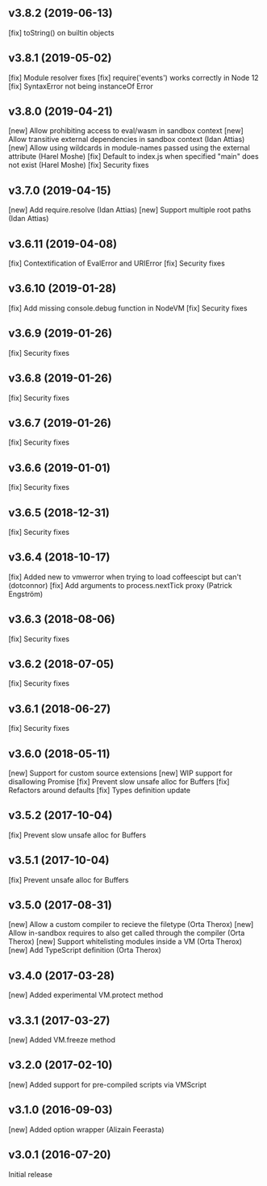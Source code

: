 v3.8.2 (2019-06-13)
-------------------
[fix] toString() on builtin objects

v3.8.1 (2019-05-02)
-------------------
[fix] Module resolver fixes
[fix] require('events') works correctly in Node 12
[fix] SyntaxError not being instanceOf Error

v3.8.0 (2019-04-21)
-------------------
[new] Allow prohibiting access to eval/wasm in sandbox context
[new] Allow transitive external dependencies in sandbox context (Idan Attias)
[new] Allow using wildcards in module-names passed using the external attribute (Harel Moshe)
[fix] Default to index.js when specified "main" does not exist (Harel Moshe)
[fix] Security fixes

v3.7.0 (2019-04-15)
-------------------
[new] Add require.resolve (Idan Attias)
[new] Support multiple root paths (Idan Attias)

v3.6.11 (2019-04-08)
-------------------
[fix] Contextification of EvalError and URIError
[fix] Security fixes

v3.6.10 (2019-01-28)
-------------------
[fix] Add missing console.debug function in NodeVM
[fix] Security fixes

v3.6.9 (2019-01-26)
-------------------
[fix] Security fixes

v3.6.8 (2019-01-26)
-------------------
[fix] Security fixes

v3.6.7 (2019-01-26)
-------------------
[fix] Security fixes

v3.6.6 (2019-01-01)
-------------------
[fix] Security fixes

v3.6.5 (2018-12-31)
-------------------
[fix] Security fixes

v3.6.4 (2018-10-17)
-------------------
[fix] Added new to vmwerror when trying to load coffeescipt but can't (dotconnor)
[fix] Add arguments to process.nextTick proxy (Patrick Engström)

v3.6.3 (2018-08-06)
-------------------
[fix] Security fixes

v3.6.2 (2018-07-05)
-------------------
[fix] Security fixes

v3.6.1 (2018-06-27)
-------------------
[fix] Security fixes

v3.6.0 (2018-05-11)
-------------------
[new] Support for custom source extensions
[new] WIP support for disallowing Promise
[fix] Prevent slow unsafe alloc for Buffers
[fix] Refactors around defaults
[fix] Types definition update

v3.5.2 (2017-10-04)
-------------------
[fix] Prevent slow unsafe alloc for Buffers

v3.5.1 (2017-10-04)
-------------------
[fix] Prevent unsafe alloc for Buffers

v3.5.0 (2017-08-31)
-------------------
[new] Allow a custom compiler to recieve the filetype (Orta Therox)
[new] Allow in-sandbox requires to also get called through the compiler (Orta Therox)
[new] Support whitelisting modules inside a VM (Orta Therox)
[new] Add TypeScript definition (Orta Therox)

v3.4.0 (2017-03-28)
-------------------
[new] Added experimental VM.protect method

v3.3.1 (2017-03-27)
-------------------
[new] Added VM.freeze method

v3.2.0 (2017-02-10)
-------------------
[new] Added support for pre-compiled scripts via VMScript

v3.1.0 (2016-09-03)
-------------------
[new] Added option wrapper (Alizain Feerasta)

v3.0.1 (2016-07-20)
-------------------
Initial release

